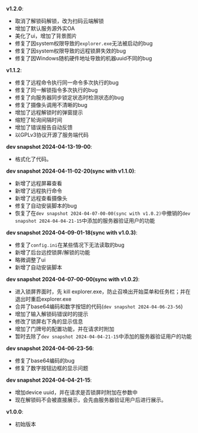 **v1.2.0**:

- 取消了解锁码解锁，改为扫码云端解锁
- 增加了默认服务源外实OA
- 美化了ui，增加了背景图片
- 修复了因system权限导致的`explorer.exe`无法被启动的bug
- 修复了因system权限导致的远程锁屏失效的bug
- 修复了因Windows随机硬件地址导致的机器uuid不同的bug

**v1.1.2**:

- 修复了远程命令执行同一命令多次执行的bug
- 修复了同一解锁指令多次执行的bug
- 修复了向服务器同步锁定状态时检测状态的bug
- 修复了摄像头调用不清晰的bug
- 增加了远程解锁时的弹窗提示
- 缩短了轮询间隔时间
- 增加了错误报告自动反馈
- 以GPLv3协议开源了服务端代码
  
**dev snapshot 2024-04-13-19-00**:

- 格式化了代码。

**dev snapshot 2024-04-11-02-20(sync with v1.1.0)**:

- 新增了远程屏幕查看
- 新增了远程执行命令
- 新增了远程查看摄像头
- 修复了自动安装脚本的bug
- 恢复了在`dev snapshot 2024-04-07-00-00(sync with v1.0.2)`中撤销的`dev snapshot 2024-04-04-21-15`中添加的服务器验证用户的功能

**dev snapshot 2024-04-09-01-18(sync with v1.0.3)**:

- 修复了`config.ini`在某些情况下无法读取的bug
- 新增了后台远控锁屏/解锁的功能
- 略微调整了ui
- 新增了自动安装脚本
  
**dev snapshot 2024-04-07-00-00(sync with v1.0.2)**:

- 进入锁屏界面时，先 kill explorer.exe，防止召唤出开始菜单和任务栏；并在退出时重启explorer.exe
- 合并了base64编码和数字按钮的代码(`dev snapshot 2024-04-06-23-56`)
- 增加了输入解锁码错误时的提示
- 修改了锁屏右下角的显示信息
- 增加了门牌号的配置功能，并在请求时附加
- 暂时去除了`dev snapshot 2024-04-04-21-15`中添加的服务器验证用户的功能

**dev snapshot 2024-04-06-23-56**: 

- 修复了base64编码的bug
- 修复了数字按钮边框的显示问题

**dev snapshot 2024-04-04-21-15**: 

- 增加device uuid，并在请求是否锁屏时附加在参数中
- 现在解锁码不会被直接展示，会先由服务器验证用户后进行展示。

**v1.0.0**:

- 初始版本